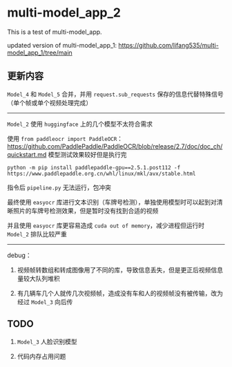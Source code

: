 # multi-model_app_2
This is a test of multi-model_app.

updated version of multi-model_app_1:
https://github.com/lifang535/multi-model_app_1/tree/main

## 更新内容

`Model_4` 和 `Model_5` 合并，并用 `request.sub_requests` 保存的信息代替特殊信号（单个帧或单个视频处理完成）

---

`Model_2` 使用 `huggingface` 上的几个模型不太符合需求

使用 `from paddleocr import PaddleOCR`：
https://github.com/PaddlePaddle/PaddleOCR/blob/release/2.7/doc/doc_ch/quickstart.md
模型测试效果较好但是执行完
```
python -m pip install paddlepaddle-gpu==2.5.1.post112 -f https://www.paddlepaddle.org.cn/whl/linux/mkl/avx/stable.html
```
指令后 `pipeline.py` 无法运行，包冲突

最终使用 `easyocr` 库进行文本识别（车牌号检测），单独使用模型时可以起到对清晰照片的车牌号检测效果，但是暂时没有找到合适的视频

并且使用 `easyocr` 库更容易造成 `cuda out of memory`，减少进程但运行时 `Model_2` 排队比较严重

---

debug：

1. 视频帧转数组和转成图像用了不同的库，导致信息丢失，但是更正后视频信息量较大队列堆积

2. 有几辆车几个人就传几次视频帧，造成没有车和人的视频帧没有被传输，改为经过 `Model_3` 向后传

## TODO

1. `Model_3` 人脸识别模型

2. 代码内存占用问题
